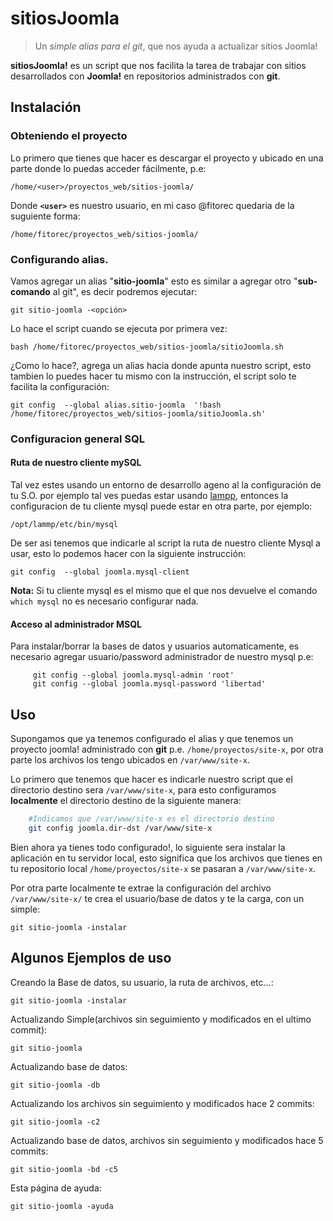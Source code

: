 sitiosJoomla
=============

> Un _simple alias para el git_, que nos ayuda a actualizar sitios Joomla!

**sitiosJoomla!** es un script que nos facilita la tarea de trabajar con sitios desarrollados con __Joomla!__ en repositorios administrados con **git**.


## Instalación

### Obteniendo el proyecto

Lo primero que tienes que hacer es descargar el proyecto y ubicado en una parte donde lo puedas acceder fácilmente, p.e:

	/home/<user>/proyectos_web/sitios-joomla/

Donde **`<user>`** es nuestro usuario, en mi caso @fitorec quedaria de la suguiente forma:

	/home/fitorec/proyectos_web/sitios-joomla/


### Configurando alias.

Vamos agregar un alias "**sitio-joomla**" esto es similar a agregar otro "**sub-comando** al git", es decir podremos ejecutar:


	git sitio-joomla -<opción>

Lo hace el script cuando se ejecuta por primera vez:

	bash /home/fitorec/proyectos_web/sitios-joomla/sitioJoomla.sh

¿Como lo hace?, agrega un alias hacia donde apunta nuestro script, esto tambien lo puedes hacer tu mismo con la instrucción, el script solo te facilita la configuración:

	git config  --global alias.sitio-joomla  '!bash /home/fitorec/proyectos_web/sitios-joomla/sitioJoomla.sh'

### Configuracion general SQL

#### Ruta de nuestro cliente mySQL

Tal vez estes usando un entorno de desarrollo ageno al la configuración de tu S.O. por ejemplo tal ves puedas estar usando [lampp](http://www.apachefriends.org/en/xampp-linux.html), entonces la configuracion de tu cliente mysql puede estar en otra parte, por ejemplo:

	/opt/lammp/etc/bin/mysql

De ser asi tenemos que indicarle al script la ruta de nuestro cliente Mysql a usar, esto lo podemos hacer con la siguiente instrucción:
	
	git config  --global joomla.mysql-client

**Nota:** Si tu cliente mysql es el mismo que el que nos devuelve el comando `which mysql` no es necesario configurar nada.

#### Acceso al administrador MSQL


Para instalar/borrar la bases de datos y usuarios automaticamente, es necesario agregar usuario/password administrador de nuestro mysql p.e:
	
		 git config --global joomla.mysql-admin 'root'
		 git config --global joomla.mysql-password 'libertad'

## Uso

Supongamos que ya tenemos configurado el alias y que tenemos un proyecto joomla! administrado con **git** p.e. `/home/proyectos/site-x`, por otra parte los archivos los tengo ubicados en `/var/www/site-x`.

Lo primero que tenemos que hacer es indicarle nuestro script que el directorio destino sera `/var/www/site-x`, para esto configuramos **localmente** el directorio destino de la siguiente manera:

```sh
	#Indicamos que /var/www/site-x es el directorio destino
	git config joomla.dir-dst /var/www/site-x
```

Bien ahora ya tienes todo configurado!, lo siguiente sera instalar la aplicación en tu servidor local, esto significa que los archivos que tienes en tu repositorio local `/home/proyectos/site-x` se pasaran a `/var/www/site-x`.

Por otra parte localmente te extrae la configuración del archivo `/var/www/site-x/` te crea el usuario/base de datos y te la carga, con un simple:

	git sitio-joomla -instalar


## Algunos Ejemplos de uso

Creando la Base de datos, su usuario, la ruta de archivos, etc...:

	git sitio-joomla -instalar

Actualizando Simple(archivos sin seguimiento y modificados en el ultimo commit):

	git sitio-joomla

Actualizando base de datos:

	git sitio-joomla -db

Actualizando los archivos sin seguimiento y modificados hace 2 commits:

	git sitio-joomla -c2

Actualizando base de datos, archivos sin seguimiento y modificados hace 5 commits:

	git sitio-joomla -bd -c5

Esta página de ayuda:

	git sitio-joomla -ayuda
